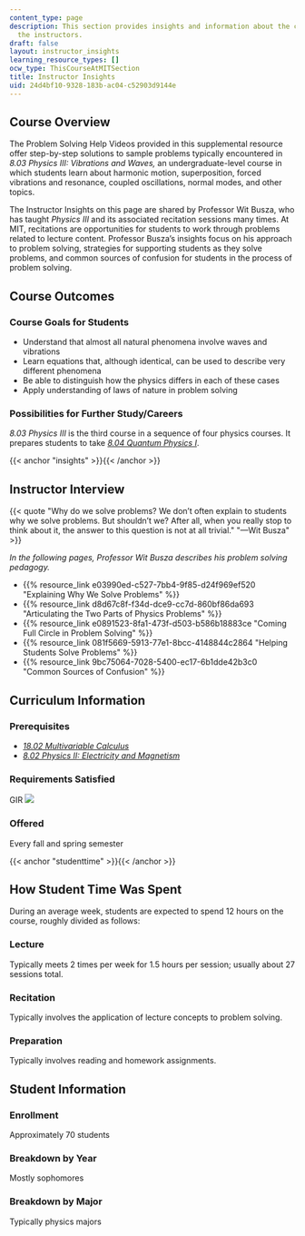```yaml
---
content_type: page
description: This section provides insights and information about the course from
  the instructors.
draft: false
layout: instructor_insights
learning_resource_types: []
ocw_type: ThisCourseAtMITSection
title: Instructor Insights
uid: 24d4bf10-9328-183b-ac04-c52903d9144e
---
```

## Course Overview

The Problem Solving Help Videos provided in this supplemental resource offer step-by-step solutions to sample problems typically encountered in _8.03 Physics III: Vibrations and Waves,_ an undergraduate-level course in which students learn about harmonic motion, superposition, forced vibrations and resonance, coupled oscillations, normal modes, and other topics.

The Instructor Insights on this page are shared by Professor Wit Busza, who has taught _Physics III_ and its associated recitation sessions many times. At MIT, recitations are opportunities for students to work through problems related to lecture content. Professor Busza’s insights focus on his approach to problem solving, strategies for supporting students as they solve problems, and common sources of confusion for students in the process of problem solving.

## Course Outcomes

### Course Goals for Students

- Understand that almost all natural phenomena involve waves and vibrations
- Learn equations that, although identical, can be used to describe very different phenomena
- Be able to distinguish how the physics differs in each of these cases
- Apply understanding of laws of nature in problem solving

### Possibilities for Further Study/Careers

_8.03 Physics III_ is the third course in a sequence of four physics courses. It prepares students to take [_8.04 Quantum Physics I_](/courses/8-04-quantum-physics-i-spring-2013).

{{< anchor "insights" >}}{{< /anchor >}}

## Instructor Interview

{{< quote "Why do we solve problems? We don’t often explain to students why we solve problems. But shouldn’t we? After all, when you really stop to think about it, the answer to this question is not at all trivial." "—Wit Busza" >}}

_In the following pages, Professor Wit Busza describes his problem solving pedagogy._

- {{% resource_link e03990ed-c527-7bb4-9f85-d24f969ef520 "Explaining Why We Solve Problems" %}}
- {{% resource_link d8d67c8f-f34d-dce9-cc7d-860bf86da693 "Articulating the Two Parts of Physics Problems" %}}
- {{% resource_link e0891523-8fa1-473f-d503-b586b18883ce "Coming Full Circle in Problem Solving" %}}
- {{% resource_link 081f5669-5913-77e1-8bcc-4148844c2864 "Helping Students Solve Problems" %}}
- {{% resource_link 9bc75064-7028-5400-ec17-6b1dde42b3c0 "Common Sources of Confusion" %}}

## Curriculum Information

### Prerequisites

- [_18.02 Multivariable Calculus_](/courses/18-02sc-multivariable-calculus-fall-2010)
- [_8.02 Physics II: Electricity and Magnetism_](/courses/8-02-physics-ii-electricity-and-magnetism-spring-2007)

### Requirements Satisfied

GIR ![](/images/educator/icon-question-gir.png)

### Offered

Every fall and spring semester

{{< anchor "studenttime" >}}{{< /anchor >}}

## How Student Time Was Spent

During an average week, students are expected to spend 12 hours on the course, roughly divided as follows:

### Lecture

Typically meets 2 times per week for 1.5 hours per session; usually about 27 sessions total.

### Recitation

Typically involves the application of lecture concepts to problem solving.

### Preparation

Typically involves reading and homework assignments.

## Student Information

### Enrollment

Approximately 70 students

### Breakdown by Year

Mostly sophomores

### Breakdown by Major

Typically physics majors